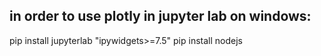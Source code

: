 ## in order to use plotly in jupyter lab on windows:
pip install jupyterlab "ipywidgets>=7.5"
pip install nodejs

